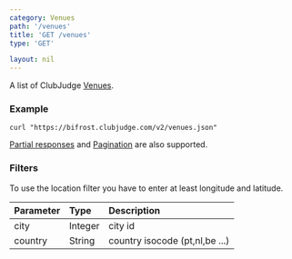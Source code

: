 ```yaml
---
category: Venues
path: '/venues'
title: 'GET /venues'
type: 'GET'

layout: nil
---
```


A list of ClubJudge [Venues](#/venue-model).

### Example

```
curl "https://bifrost.clubjudge.com/v2/venues.json"
```

[Partial responses](#/partial-responses)
and [Pagination](#/pagination) are also supported.

### Filters

To use the location filter you have to enter at least longitude and latitude.

| Parameter  |   Type  |                 Description                  |
| :--------- | :------ | :------------------------------------------- |
| city       | Integer | city id                                      |
| country    | String  | country isocode (pt,nl,be ...)               |
